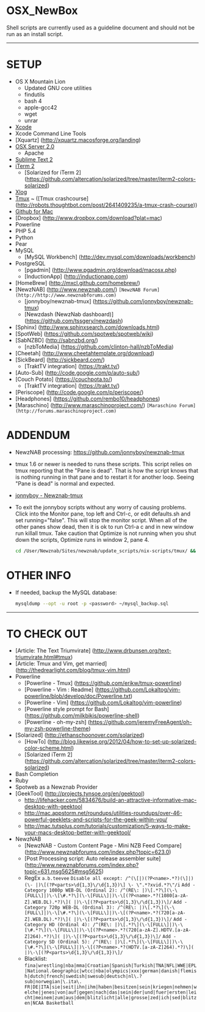 OSX_NewBox
==========

Shell scripts are currently used as a guideline document and should not be run as an install script.

<hr>

# SETUP
* OS X Mountain Lion
  * Updated GNU core utilities
  * findutils
  * bash 4
  * apple-gcc42
  * wget
  * unrar
* [Xcode](http://itunes.apple.com/us/app/xcode/id497799835?mt=12)
* Xcode Command Line Tools
* [Xquartz] (http://xquartz.macosforge.org/landing)
* [OSX Server 2.0](https://itunes.apple.com/nl/app/os-x-server/id537441259?mt=12)
  * Apache
* [Sublime Text 2](http://www.sublimetext.com)
* [iTerm 2](http://http://www.iterm2.com)
  * [Solarized for iTerm 2] (https://github.com/altercation/solarized/tree/master/iterm2-colors-solarized)
* [Xlog](https://itunes.apple.com/us/app/xlog/id430304898?mt=12&ls=1)
* [Tmux](http://tmux.sourceforge.net/)
  ~ ([Tmux crashcourse] (http://robots.thoughtbot.com/post/2641409235/a-tmux-crash-course))
* [Github for Mac](http://mac.github.com)
* [Dropbox] (http://www.dropbox.com/download?plat=mac)
* Powerline
* PHP 5.4
* Python
* Pear
* MySQL
  * [MySQL Workbench] (http://dev.mysql.com/downloads/workbench)
* PostgreSQL
  * [pgadmin] (http://www.pgadmin.org/download/macosx.php)
  * [InductionApp] (http://inductionapp.com)
* [HomeBrew] (http://mxcl.github.com/homebrew/)
* [NewzNAB] (http://www.newznab.com/) ``` [NewzNAB Forum] (http://http://www.newznabforums.com) ```
  * [jonnyboy/newznab-tmux] (https://github.com/jonnyboy/newznab-tmux)
  * [Newzdash (NewzNab dashboard)] (https://github.com/tssgery/newzdash)
* [Sphinx] (http://www.sphinxsearch.com/downloads.html)
* [SpotWeb] (https://github.com/spotweb/spotweb/wiki)
* [SabNZBD] (http://sabnzbd.org/)
  * [nzbToMedia] (https://github.com/clinton-hall/nzbToMedia)
* [Cheetah] (http://www.cheetahtemplate.org/download)
* [SickBeard] (http://sickbeard.com/)
  * [TraktTV integration] (https://trakt.tv/)
* [Auto-Sub] (http://code.google.com/p/auto-sub/)
* [Couch Potato] (https://couchpota.to/)
  * [TraktTV integration] (https://trakt.tv/)
* [Periscope] (http://code.google.com/p/periscope/)
* [Headphones] (https://github.com/rembo10/headphones)
* [Maraschino] (http://www.maraschinoproject.com/)
  ``` [Maraschino Forum] (http://forums.maraschinoproject.com) ```


# ADDENDUM

* NewzNAB processing: https://github.com/jonnyboy/newznab-tmux
 * tmux 1.6 or newer is needed to runs these scripts. This script relies on tmux reporting that the "Pane is dead". That is how the script knows that is nothing running in that pane and to restart it for another loop. Seeing "Pane is dead" is normal and expected.
 * [jonnyboy - Newznab-tmux](https://github.com/jonnyboy/newznab-tmux)
 * To exit the jonnyboy scripts without any worry of causing problems. Click into the Monitor pane, top left and Ctrl-c, or edit defaults.sh and set running="false". This will stop the monitor script. When all of the other panes show dead, then it is ok to run Ctrl-a c and in new window run killall tmux.
   Take caution that Optimize is not running when you shut down the scripts, Optimize runs in window 2, pane 4.

    ```bash
    cd /User/Newznab/Sites/newznab/update_scripts/nix-scripts/tmux/ && ./start.sh
    ```

# OTHER INFO

* If needed, backup the MySQL database:
 
  ```bash
  mysqldump --opt -u root -p <password> ~/mysql_backup.sql
  ```

<hr>

# TO CHECK OUT
* [Article: The Text Triumvirate] (http://www.drbunsen.org/text-triumvirate.html#tmux)
* [Article: Tmux and Vim, get married] (http://thedrearlight.com/blog/tmux-vim.html)
* Powerline
  * [Powerline - Tmux] (https://github.com/erikw/tmux-powerline)
  * [Powerline - Vim : Readme] (https://github.com/Lokaltog/vim-powerline/blob/develop/doc/Powerline.txt)
  * [Powerline - Vim] (https://github.com/Lokaltog/vim-powerline)
  * [Powerline style prompt for Bash] (https://github.com/milkbikis/powerline-shell)
  * [Powerline - oh-my-zsh] (https://github.com/jeremyFreeAgent/oh-my-zsh-powerline-theme)
* [Solarized] (http://ethanschoonover.com/solarized)
  * [HowTo] (http://blog.likewise.org/2012/04/how-to-set-up-solarized-color-scheme.html)
  * [Solarized iTerm 2] (https://github.com/altercation/solarized/tree/master/iterm2-colors-solarized)
* Bash Completion
* Ruby
* Spotweb as a Newznab Provider
* [GeekTool] (http://projects.tynsoe.org/en/geektool)
  * http://lifehacker.com/5834676/build-an-attractive-informative-mac-desktop-with-geektool
  * http://mac.appstorm.net/roundups/utilities-roundups/over-46-powerful-geeklets-and-scripts-for-the-geek-within-you/
  * http://mac.tutsplus.com/tutorials/customization/5-ways-to-make-your-macs-desktop-better-with-geektool/
* NewzNAB
  * [NewzNAB - Custom Content Page - Mini NZB Feed Compare] (http://www.newznabforums.com/index.php?topic=623.0)
  * [Post Processing script: Auto release assembler suite] (http://www.newznabforums.com/index.php?topic=631.msg5625#msg5625)
  * RegEx ``` a.b.teevee ```
  ``` Disable all except: /^(\[|)(?P<name>.*?)(\]|) (\- |)\[(?P<parts>\d{1,3}\/\d{1,3})\] \- \".*?xvid.*?\"/i ```
  ``` Add - Category 1080p WEB-DL (Ordinal 2): /^(RE\: |)\[.*?\](\-\[FULL\]|)\-\[\#.*?\](\-\[FULL\]|)\-\[(?P<name>.*?(1080[a-zA-Z].WEB.DL).*?)\]( |)\-\[(?P<parts>\d{1,3}\/\d{1,3})\]/ ```
  ``` Add - Category 720p WEB-DL (Ordinal 3): /^(RE\: |)\[.*?\](\-\[FULL\]|)\-\[\#.*?\](\-\[FULL\]|)\-\[(?P<name>.*?(720[a-zA-Z].WEB.DL).*?)\]( |)\-\[(?P<parts>\d{1,3}\/\d{1,3})\]/ ```
  ``` Add - Category HD (Ordinal 4): /^(RE\: |)\[.*?\](\-\[FULL\]|)\-\[\#.*?\](\-\[FULL\]|)\-\[(?P<name>.*?(720[a-zA-Z].HDTV.[a-zA-Z]264).*?)\]( |)\-\[(?P<parts>\d{1,3}\/\d{1,3})\]/ ```
  ``` Add - Category SD (Ordinal 5): /^(RE\: |)\[.*?\](\-\[FULL\]|)\-\[\#.*?\](\-\[FULL\]|)\-\[(?P<name>.*?(HDTV.[a-zA-Z]264).*?)\]( |)\-\[(?P<parts>\d{1,3}\/\d{1,3})\]/ ```
  * Blacklist:
  ``` fina|wrestling|nba|mma|Croatian|Spanish|Turkish|TNA|NFL|WWE|EPL|National.Geographic|wtcc|nba|olympics|xxx|german|danish|flemish|dutch|french|swedish|swesub|deutsch|nl\.?sub|norwegian|\.ita\. FR|DE|ITA|sie|seit|ihn|ihm|haben|besitzen|sein|kriegen|nehmen|welche|jenes|von|auf|gegen|nach|das|sein|der|und|fuer|ersten|leicht|meinem|zum|aus|dem|blitzlicht|alle|grosse|zed|ich|sed|blitzen|NCAA Basketball ```

